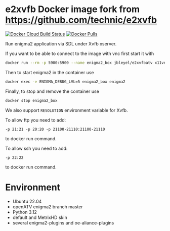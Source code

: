 # e2xvfb Docker image fork from https://github.com/technic/e2xvfb

[![Docker Cloud Build Status](https://img.shields.io/docker/cloud/build/jbleyel/e2xvfbatv.svg)](https://hub.docker.com/r/jbleyel/e2xvfbatv/builds)
[![Docker Pulls](https://img.shields.io/docker/pulls/jbleyel/e2xvfbatv.svg)](https://hub.docker.com/r/jbleyel/e2xvfbatv)

Run enigma2 application via SDL under Xvfb xserver.

If you want to be able to connect to the image with vnc first start it with
```bash
docker run --rm -p 5900:5900 --name enigma2_box jbleyel/e2xvfbatv x11vnc -forever
```
Then to start enigma2 in the container use
```bash
docker exec -e ENIGMA_DEBUG_LVL=5 enigma2_box enigma2
```
Finally, to stop and remove the container use
```bash
docker stop enigma2_box
```
We also support `RESOLUTION` environment variable for Xvfb.

To allow ftp you need to add:
```
-p 21:21 -p 20:20 -p 21100-21110:21100-21110 
```
to docker run command.

To allow ssh you need to add:
```
-p 22:22
```
to docker run command.

# Environment
* Ubuntu 22.04
* openATV enigma2 branch master
* Python 3.12
* default and MetrixHD skin
* several enigma2-plugins and oe-aliance-plugins

